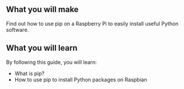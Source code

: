 ## What you will make

Find out how to use pip on a Raspberry Pi to easily install useful Python software.

## What you will learn

By following this guide, you will learn:

- What is pip?
- How to use pip to install Python packages on Raspbian
